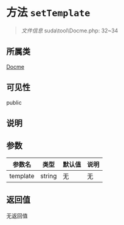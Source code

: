 # 方法 `setTemplate`

> *文件信息* suda\tool\Docme.php: 32~34

## 所属类 

[Docme](../Docme.md)

## 可见性

 public 

## 说明



## 参数


| 参数名 | 类型 | 默认值 | 说明 |
|--------|-----|-------|-------|
| template |  string | 无 | 无 |



## 返回值

无返回值
